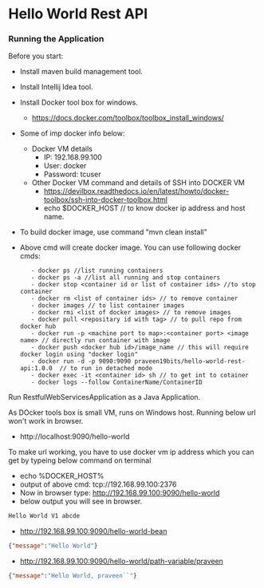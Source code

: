 # Hello World Rest API

### Running the Application

Before you start:
   - Install maven build management tool.
   - Install Intellij Idea tool.
   - Install Docker tool box for windows.
        - https://docs.docker.com/toolbox/toolbox_install_windows/
   - Some of imp docker info below:
        - Docker VM details
     		- IP: 192.168.99.100
            - User: docker
            - Password: tcuser
        - Other Docker VM command and details of SSH into DOCKER VM
            - https://devilbox.readthedocs.io/en/latest/howto/docker-toolbox/ssh-into-docker-toolbox.html
            - echo $DOCKER_HOST // to know docker ip address and host name.
   - To build docker image, use command "mvn clean install"
   - Above cmd will create docker image. You can use following docker cmds:
            
            - docker ps //list running containers
            - docker ps -a //list all running and stop containers
            - docker stop <container id or list of container ids> //to stop container
            - docker rm <list of container ids> // to remove container
            - docker images // to list container images
            - docker rmi <list of docker images> // to remove images
            - docker pull <repositary id with tag> // to pull repo from docker hub
            - docker run -p <machine port to map>:<container port> <image name> // directly run container with image
            - docker push <docker hub id>/image_name // this will require docker login using "docker login"
            - docker run -d -p 9090:9090 praveen19bits/hello-world-rest-api:1.0.0  // to run in detached mode
            - docker exec -it <container id> sh // to get int to cotainer
            - docker logs --follow ContainerName/ContainerID

Run RestfulWebServicesApplication as a Java Application.

As DOcker tools box is small VM, runs on Windows host. Running below url won't work in browser. 
- http://localhost:9090/hello-world

To make url working, you have to use docker vm ip address which you can get by typeing below command on terminal
- echo %DOCKER_HOST%
- output of above cmd:  tcp://192.168.99.100:2376
- Now in browser type: http://192.168.99.100:9090/hello-world
- below output you will see in browser.

```txt
Hello World V1 abcde
```

- http://192.168.99.100:9090/hello-world-bean

```json
{"message":"Hello World"}
```

- http://192.168.99.100:9090/hello-world/path-variable/praveen

```json
{"message":"Hello World, praveen``"}
```